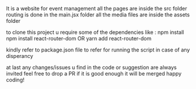 It is a website for event management
all the pages are inside the src folder
routing is done in the main.jsx folder
all the media files are inside the assets folder

to clone this project u require some of the dependencies like :
npm install
npm install react-router-dom 
OR
yarn add react-router-dom

kindly refer to package.json file to refer for running the script in case of any disperancy

at last any changes/issues u find in the code or suggestion are always invited
feel free to drop a PR if it is good enough it will be merged
happy coding!
